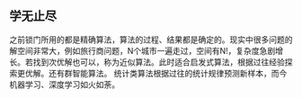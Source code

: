 ## 学无止尽
之前锁门所用的都是精确算法，算法的过程、结果都是确定的。现实中很多问题的解空间非常大，例如旅行商问题，N个城市一遍走过，空间有N!，复杂度急剧增长。若找到次优解也可以，称为近似算法。此时适合启发式算法，根据过往经验探索更优解。还有群智能算法。
统计类算法根据过往的统计规律预测新样本，而今机器学习、深度学习如火如荼。

